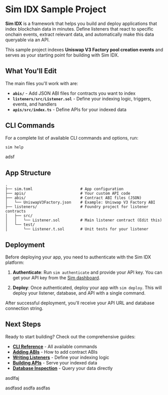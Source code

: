 # Sim IDX Sample Project

**Sim IDX** is a framework that helps you build and deploy applications that index blockchain data in minutes. Define
listeners that react to specific onchain events, extract relevant data, and automatically make this data queryable via
an API.

This sample project indexes **Uniswap V3 Factory pool creation events** and serves as your starting point for building
with Sim IDX.

## What You'll Edit

The main files you'll work with are:

- **`abis/`** - Add JSON ABI files for contracts you want to index
- **`listeners/src/Listener.sol`** - Define your indexing logic, triggers, events, and handlers
- **`apis/src/index.ts`** - Define APIs for your indexed data

## CLI Commands

For a complete list of available CLI commands and options, run:

```bash
sim help
```

adsf

## App Structure

```
.
├── sim.toml                     # App configuration
├── apis/                        # Your custom API code
├── abis/                        # Contract ABI files (JSON)
│   └── UniswapV3Factory.json    # Example: Uniswap V3 Factory ABI
├── listeners/                   # Foundry project for listener contracts
│   ├── src/
│   │   └── Listener.sol         # Main listener contract (Edit this)
│   └── test/
│       └── Listener.t.sol       # Unit tests for your listener
```

## Deployment

Before deploying your app, you need to authenticate with the Sim IDX platform:

1. **Authenticate**: Run `sim authenticate` and provide your API key. You can get your API key from the
   [Sim dashboard](https://sim.dune.com/).

2. **Deploy**: Once authenticated, deploy your app with `sim deploy`. This will deploy your listener, database, and API
   with a single command.

After successful deployment, you'll receive your API URL and database connection string.

## Next Steps

Ready to start building? Check out the comprehensive guides:

- **[CLI Reference](https://sim-dune-docs-idx.mintlify.app/idx/cli)** - All available commands
- **[Adding ABIs](https://sim-dune-docs-idx.mintlify.app/idx/idx/cli#sim-abi-add-<file-path>)** - How to add contract
  ABIs
- **[Writing Listeners](https://sim-dune-docs-idx.mintlify.app/idx/listener)** - Define your indexing logic
- **[Building APIs](https://sim-dune-docs-idx.mintlify.app/idx/apis)** - Serve your indexed data
- **[Database Inspection](https://sim-dune-docs-idx.mintlify.app/idx/db)** - Query your data directly

asdlfaj

asdfasd asdfa asdfas
